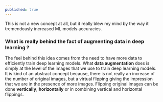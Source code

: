```yaml
---
published: true
---
```


This is not a new concept at all, but it really blew my mind by the way it tremendously increased ML models accuracies. 
 
 ### What is really behind the fact of augmenting data in deep learning ?
 
The feel behind this idea comes from the need to have more data to efficiently train deep learning models. What **data augmentation** does is simply at the level of the images that we use to train deep learning models. It is kind of an abstract concept because, there is not really an increase of the number of original images, but a virtual flipping giving the impression that we are in the presence of more images. Flipping original images can be done **vertically**, **horizontally** or in combining vertical and horizontal flippings.
